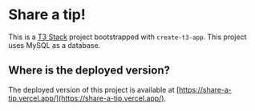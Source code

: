 # Share a tip!

This is a [T3 Stack](https://create.t3.gg/) project bootstrapped with `create-t3-app`.
This project uses MySQL as a database.

## Where is the deployed version?

The deployed version of this project is available at [https://share-a-tip.vercel.app/](https://share-a-tip.vercel.app/).